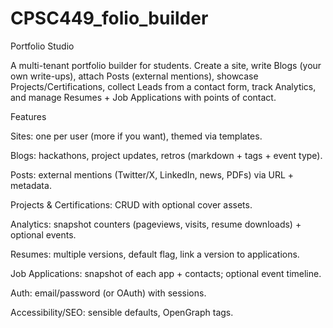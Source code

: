 # CPSC449_folio_builder
Portfolio Studio

A multi-tenant portfolio builder for students. Create a site, write Blogs (your own write-ups), attach Posts (external mentions), showcase Projects/Certifications, collect Leads from a contact form, track Analytics, and manage Resumes + Job Applications with points of contact.


Features

Sites: one per user (more if you want), themed via templates.

Blogs: hackathons, project updates, retros (markdown + tags + event type).

Posts: external mentions (Twitter/X, LinkedIn, news, PDFs) via URL + metadata.

Projects & Certifications: CRUD with optional cover assets.

Analytics: snapshot counters (pageviews, visits, resume downloads) + optional events.

Resumes: multiple versions, default flag, link a version to applications.

Job Applications: snapshot of each app + contacts; optional event timeline.

Auth: email/password (or OAuth) with sessions.

Accessibility/SEO: sensible defaults, OpenGraph tags.
